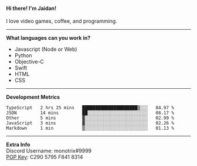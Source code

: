#### Hi there! I'm Jaidan!
I love video games, coffee, and programming.

---
**What languages can you work in?**<br>
- Javascript (Node or Web)
- Python
- Objective-C
- Swift
- HTML
- CSS

---
**Development Metrics**<br>
<!--START_SECTION:waka-->
```text
TypeScript   2 hrs 25 mins   █████████████████████▒░░░   84.97 % 
JSON         14 mins         ██░░░░░░░░░░░░░░░░░░░░░░░   08.17 % 
Other        5 mins          ▓░░░░░░░░░░░░░░░░░░░░░░░░   02.99 % 
JavaScript   3 mins          ▓░░░░░░░░░░░░░░░░░░░░░░░░   02.26 % 
Markdown     1 min           ▒░░░░░░░░░░░░░░░░░░░░░░░░   01.13 % 
```
<!--END_SECTION:waka-->

---
**Extra Info**<br>
Discord Username: monotrix#9999  
[PGP Key](https://keybase.io/monotrix/pgp_keys.asc): C290 5795 F841 8314
